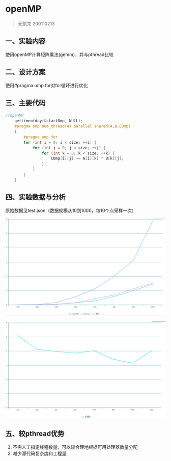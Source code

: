 # openMP

> 元凯文 200110213

## 一、实验内容

使用openMP计算矩阵乘法(gemm)，并与pthread比较

## 二、设计方案

使用#pragma omp for对for循环进行优化

## 三、主要代码

```c
//openMP
    gettimeofday(&startOmp, NULL);
    #pragma omp num_thread(4) parallel shared(A,B,COmp)
    {
        #pragma omp for
        for (int i = 0; i < size; ++i) {
            for (int j = 0; j < size; ++j) {
                for (int k = 0; k < size; ++k) {
                    COmp[i][j] += A[i][k] * B[k][j];
                }
            }
        }
    }
```

## 四、实验数据与分析

原始数据见test.json（数据规模从10到1000，每10个点采样一次）

![时间对比](时间对比.png)

![加速比](加速比.png)

## 五、较pthread优势

1. 不需人工指定线程数量，可以较合理地根据可用处理器数量分配
2. 减少源代码复杂度和工程量